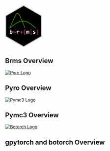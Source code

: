 <img src="https://github.com/paul-buerkner/brms/blob/master/man/figures/brms.png" width = 120 alt="brms Logo"/>


Brms Overview
--------

[<img src="https://pyro.ai/img/pyro_logo.png" width=120 alt="Pyro Logo"/>](https://pyro.ai/#)


Pyro Overview
--------


<img src="https://cdn.rawgit.com/pymc-devs/pymc3/master/docs/logos/svg/PyMC3_banner.svg" width = 120 alt="Pymc3 Logo"/>


Pymc3 Overview
--------


[<img src="https://botorch.org/img/botorch_logo_lockup_top.png" width=120 alt="Botorch Logo"/>](https://botorch.org/)


gpytorch and botorch Overview
--------